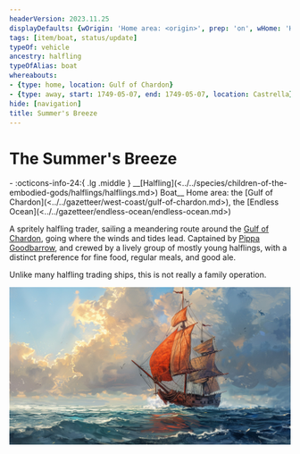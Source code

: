 ```yaml
---
headerVersion: 2023.11.25
displayDefaults: {wOrigin: 'Home area: <origin>', prep: 'on', wHome: 'Home area: <home>'}
tags: [item/boat, status/update]
typeOf: vehicle
ancestry: halfling
typeOfAlias: boat
whereabouts:
- {type: home, location: Gulf of Chardon}
- {type: away, start: 1749-05-07, end: 1749-05-07, location: Castrella}
hide: [navigation]
title: Summer's Breeze
---
```

# The Summer's Breeze
<div class="grid cards ext-narrow-margin ext-one-column" markdown>
- :octicons-info-24:{ .lg .middle } __[Halfling](<../../species/children-of-the-embodied-gods/halflings/halflings.md>) Boat__  
   Home area: the [Gulf of Chardon](<../../gazetteer/west-coast/gulf-of-chardon.md>), the [Endless Ocean](<../../gazetteer/endless-ocean/endless-ocean.md>)  
</div>




A spritely halfling trader, sailing a meandering route around the [Gulf of Chardon](<../../gazetteer/west-coast/gulf-of-chardon.md>), going where the winds and tides lead. Captained by [Pippa Goodbarrow](<../../people/halflings/pippa-goodbarrow.md>), and crewed by a lively group of mostly young halflings, with a distinct preference for fine food, regular meals, and good ale. 

Unlike many halfling trading ships, this is not really a family operation.

![Summers Breeze Underway](../../assets/summers-breeze-underway.jpg)